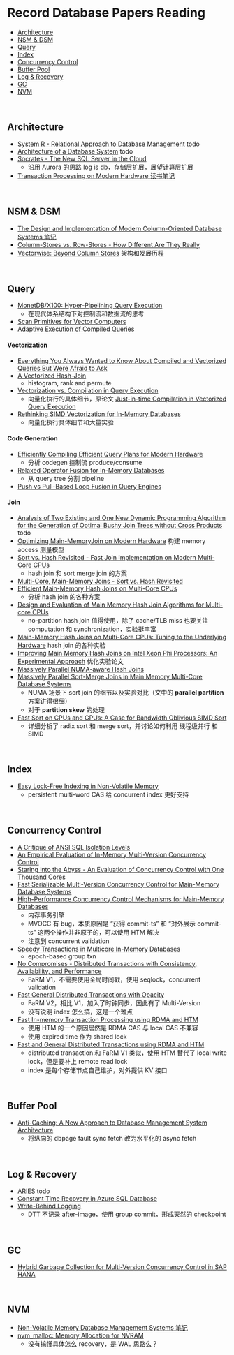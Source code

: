 # Record Database Papers Reading

- [Architecture](#arch)
- [NSM & DSM](#storage-model)
- [Query](#query)
- [Index](#index)
- [Concurrency Control](#cc)
- [Buffer Pool](#buffer)
- [Log & Recovery](#recovery)
- [GC](#gc)
- [NVM](#nvm)


&nbsp;   
<a id="arch"></a>
## Architecture

- [System R - Relational Approach to Database Management](https://github.com/rsy56640/paper-reading/tree/master/%E6%95%B0%E6%8D%AE%E5%BA%93/content/System%20R%20-%20Relational%20Approach%20to%20Database%20Management) todo
- [Architecture of a Database System](https://github.com/rsy56640/paper-reading/tree/master/%E6%95%B0%E6%8D%AE%E5%BA%93/content/Architecture%20of%20a%20Database%20System) todo
- [Socrates - The New SQL Server in the Cloud](https://github.com/rsy56640/paper-reading/tree/master/%E6%95%B0%E6%8D%AE%E5%BA%93/content/Socrates%20-%20The%20New%20SQL%20Server%20in%20the%20Cloud)
  - 沿用 Aurora 的思路 log is db，存储层扩展，展望计算层扩展
- [Transaction Processing on Modern Hardware 读书笔记](https://github.com/rsy56640/Database_Learning/tree/master/Transaction%20Processing%20on%20Modern%20Hardware%20%E7%AC%94%E8%AE%B0)


&nbsp;   
<a id="storage-model"></a>
## NSM & DSM

- [The Design and Implementation of Modern Column-Oriented Database Systems 笔记](https://github.com/rsy56640/Database_Learning/tree/master/The%20Design%20and%20Implementation%20of%20Modern%20Column-Oriented%20Database%20Systems%20%E7%AC%94%E8%AE%B0)
- [Column-Stores vs. Row-Stores - How Different Are They Really](https://github.com/rsy56640/paper-reading/tree/master/%E6%95%B0%E6%8D%AE%E5%BA%93/content/Column-Stores%20vs.%20Row-Stores%20-%20How%20Different%20Are%20They%20Really)
- [Vectorwise: Beyond Column Stores](https://www.semanticscholar.org/paper/Vectorwise%3A-Beyond-Column-Stores-Zukowski-Boncz/fbfa8536bdda504166c5097dae47b51256dfc404) 架构和发展历程


&nbsp;   
<a id="query"></a>
## Query

- [MonetDB/X100: Hyper-Pipelining Query Execution](https://github.com/rsy56640/paper-reading/tree/master/%E6%95%B0%E6%8D%AE%E5%BA%93/content/MonetDB%20X100%20-%20Hyper-Pipelining%20Query%20Execution)
  - 在现代体系结构下对控制流和数据流的思考
- [Scan Primitives for Vector Computers](https://github.com/rsy56640/paper-reading/tree/master/%E6%95%B0%E6%8D%AE%E5%BA%93/content/Scan%20Primitives%20for%20Vector%20Computers)
- [Adaptive Execution of Compiled Queries](https://github.com/rsy56640/paper-reading/tree/master/%E6%95%B0%E6%8D%AE%E5%BA%93/content/Adaptive%20Execution%20of%20Compiled%20Queries)

#### Vectorization
- [Everything You Always Wanted to Know About Compiled and Vectorized Queries But Were Afraid to Ask](https://github.com/rsy56640/paper-reading/tree/master/%E6%95%B0%E6%8D%AE%E5%BA%93/content/Everything%20You%20Always%20Wanted%20to%20Know%20About%20Compiled%20and%20Vectorized%20Queries%20But%20Were%20Afraid%20to%20Ask)
- [A Vectorized Hash-Join](https://github.com/rsy56640/paper-reading/tree/master/%E6%95%B0%E6%8D%AE%E5%BA%93/content/A%20Vectorized%20Hash-Join)
  - histogram, rank and permute
- [Vectorization vs. Compilation in Query Execution](https://github.com/rsy56640/paper-reading/tree/master/%E6%95%B0%E6%8D%AE%E5%BA%93/content/Vectorization%20vs.%20Compilation%20in%20Query%20Execution)
  - 向量化执行的具体细节，原论文 [Just-in-time Compilation in Vectorized Query Execution]()
- [Rethinking SIMD Vectorization for In-Memory Databases](https://github.com/rsy56640/paper-reading/tree/master/%E6%95%B0%E6%8D%AE%E5%BA%93/content/Rethinking%20SIMD%20Vectorization%20for%20In-Memory%20Databases)
  - 向量化执行具体细节和大量实验

#### Code Generation
- [Efficiently Compiling Efficient Query Plans for Modern Hardware](https://github.com/rsy56640/paper-reading/tree/master/%E6%95%B0%E6%8D%AE%E5%BA%93/content/Efficiently%20Compiling%20Efficient%20Query%20Plans%20for%20Modern%20Hardware)
  - 分析 codegen 控制流 produce/consume
- [Relaxed Operator Fusion for In-Memory Databases](https://github.com/rsy56640/paper-reading/tree/master/%E6%95%B0%E6%8D%AE%E5%BA%93/content/Relaxed%20Operator%20Fusion%20for%20In-Memory%20Databases)
  - 从 query tree 分割 pipeline
- [Push vs Pull-Based Loop Fusion in Query Engines](https://github.com/rsy56640/paper-reading/tree/master/%E6%95%B0%E6%8D%AE%E5%BA%93/content/Push%20vs%20Pull-Based%20Loop%20Fusion%20in%20Query%20Engines)

#### Join
- [Analysis of Two Existing and One New Dynamic Programming Algorithm for the Generation of Optimal Bushy Join Trees without Cross Products]() todo
- [Optimizing Main-MemoryJoin on Modern Hardware](https://github.com/rsy56640/paper-reading/tree/master/%E6%95%B0%E6%8D%AE%E5%BA%93/content/Optimizing%20Main-MemoryJoin%20on%20Modern%20Hardware) 构建 memory access 测量模型
- [Sort vs. Hash Revisited - Fast Join Implementation on Modern Multi-Core CPUs](https://github.com/rsy56640/paper-reading/tree/master/%E6%95%B0%E6%8D%AE%E5%BA%93/content/Sort%20vs.%20Hash%20Revisited%20-%20Fast%20Join%20Implementation%20on%20Modern%20Multi-Core%20CPUs)
  - hash join 和 sort merge join 的方案
- [Multi-Core, Main-Memory Joins - Sort vs. Hash Revisited](https://github.com/rsy56640/paper-reading/tree/master/%E6%95%B0%E6%8D%AE%E5%BA%93/content/Multi-Core%2C%20Main-Memory%20Joins%20-%20Sort%20vs.%20Hash%20Revisited)
- [Efficient Main-Memory Hash Joins on Multi-Core CPUs](https://github.com/rsy56640/paper-reading/tree/master/%E6%95%B0%E6%8D%AE%E5%BA%93/content/Efficient%20Main-Memory%20Hash%20Joins%20on%20Multi-Core%20CPUs)
  - 分析 hash join 的各种方案
- [Design and Evaluation of Main Memory Hash Join Algorithms for Multi-core CPUs](https://github.com/rsy56640/paper-reading/tree/master/%E6%95%B0%E6%8D%AE%E5%BA%93/content/Design%20and%20Evaluation%20of%20Main%20Memory%20Hash%20Join%20Algorithms%20for%20Multi-core%20CPUs)
  - no-partition hash join 值得使用，除了 cache/TLB miss 也要关注 computation 和 synchronization，实验挺丰富
- [Main-Memory Hash Joins on Multi-Core CPUs: Tuning to the Underlying Hardware](https://github.com/rsy56640/paper-reading/tree/master/%E6%95%B0%E6%8D%AE%E5%BA%93/content/Main-Memory%20Hash%20Joins%20on%20Multi-Core%20CPUs%20-%20Tuning%20to%20the%20Underlying%20Hardware) hash join 的各种实验
- [Improving Main Memory Hash Joins on Intel Xeon Phi Processors: An Experimental Approach](https://github.com/rsy56640/paper-reading/tree/master/%E6%95%B0%E6%8D%AE%E5%BA%93/content/Improving%20Main%20Memory%20Hash%20Joins%20on%20Intel%20Xeon%20Phi%20Processors%20-%20An%20Experimental%20Approach) 优化实验论文
- [Massively Parallel NUMA-aware Hash Joins](https://github.com/rsy56640/paper-reading/tree/master/%E6%95%B0%E6%8D%AE%E5%BA%93/content/Massively%20Parallel%20NUMA-aware%20Hash%20Joins)
- [Massively Parallel Sort-Merge Joins in Main Memory Multi-Core Database Systems](https://github.com/rsy56640/paper-reading/tree/master/%E6%95%B0%E6%8D%AE%E5%BA%93/content/Massively%20Parallel%20Sort-Merge%20Joins%20in%20Main%20Memory%20Multi-Core%20Database%20Systems)
  - NUMA 场景下 sort join 的细节以及实验对比（文中的 **parallel partition** 方案讲得很细）
  - 对于 **partition skew** 的处理
- [Fast Sort on CPUs and GPUs: A Case for Bandwidth Oblivious SIMD Sort](https://github.com/rsy56640/paper-reading/tree/master/%E6%95%B0%E6%8D%AE%E5%BA%93/content/Fast%20Sort%20on%20CPUs%20and%20GPUs%20-%20A%20Case%20for%20Bandwidth%20Oblivious%20SIMD%20Sort)
  - 详细分析了 radix sort 和 merge sort，并讨论如何利用 线程级并行 和 SIMD


&nbsp;   
<a id="index"></a>
## Index

- [Easy Lock-Free Indexing in Non-Volatile Memory](https://github.com/rsy56640/paper-reading/tree/master/%E6%95%B0%E6%8D%AE%E5%BA%93/content/Easy%20Lock-Free%20Indexing%20in%20Non-Volatile%20Memory)
  - persistent multi-word CAS 给 concurrent index 更好支持


&nbsp;   
<a id="cc"></a>
## Concurrency Control

- [A Critique of ANSI SQL Isolation Levels](https://github.com/rsy56640/paper-reading/tree/master/%E6%95%B0%E6%8D%AE%E5%BA%93/content/A%20Critique%20of%20ANSI%20SQL%20Isolation%20Levels)
- [An Empirical Evaluation of In-Memory Multi-Version Concurrency Control](https://github.com/rsy56640/paper-reading/tree/master/%E6%95%B0%E6%8D%AE%E5%BA%93/content/An%20Empirical%20Evaluation%20of%20In-Memory%20Multi-Version%20Concurrency%20Control)
- [Staring into the Abyss - An Evaluation of Concurrency Control with One Thousand Cores](https://github.com/rsy56640/paper-reading/tree/master/%E6%95%B0%E6%8D%AE%E5%BA%93/content/Staring%20into%20the%20Abyss%20-%20An%20Evaluation%20of%20Concurrency%20Control%20with%20One%20Thousand%20Cores)
- [Fast Serializable Multi-Version Concurrency Control for Main-Memory Database Systems](https://github.com/rsy56640/paper-reading/tree/master/%E6%95%B0%E6%8D%AE%E5%BA%93/content/Fast%20Serializable%20Multi-Version%20Concurrency%20Control%20for%20Main-Memory%20Database%20Systems)
- [High-Performance Concurrency Control Mechanisms for Main-Memory Databases](https://github.com/rsy56640/paper-reading/tree/master/%E6%95%B0%E6%8D%AE%E5%BA%93/content/High-Performance%20Concurrency%20Control%20Mechanisms%20for%20Main-Memory%20Databases)
  - 内存事务引擎
  - MVOCC 有 bug，本质原因是 “获得 commit-ts” 和 “对外展示 commit-ts” 这两个操作并非原子的，可以使用 HTM 解决
  - 注意到 concurrent validation
- [Speedy Transactions in Multicore In-Memory Databases](https://github.com/rsy56640/paper-reading/tree/master/%E6%95%B0%E6%8D%AE%E5%BA%93/content/Speedy%20Transactions%20in%20Multicore%20In-Memory%20Databases)
  - epoch-based group txn
- [No Compromises - Distributed Transactions with Consistency, Availability, and Performance](https://github.com/rsy56640/paper-reading/tree/master/%E5%88%86%E5%B8%83%E5%BC%8F/content/No%20Compromises%20-%20Distributed%20Transactions%20with%20Consistency%2C%20Availability%2C%20and%20Performance)
  - FaRM V1，不需要使用全局时间戳，使用 seqlock，concurrent validation
- [Fast General Distributed Transactions with Opacity](https://github.com/rsy56640/paper-reading/tree/master/%E5%88%86%E5%B8%83%E5%BC%8F/content/Fast%20General%20Distributed%20Transactions%20with%20Opacity)
  - FaRM V2，相比 V1，加入了时钟同步，因此有了 Multi-Version
  - 没有说明 index 怎么搞，这是一个难点
- [Fast In-memory Transaction Processing using RDMA and HTM](https://github.com/rsy56640/paper-reading/tree/master/%E5%88%86%E5%B8%83%E5%BC%8F/content/Fast%20In-memory%20Transaction%20Processing%20using%20RDMA%20and%20HTM)
  - 使用 HTM 的一个原因居然是 RDMA CAS 与 local CAS 不兼容
  - 使用 expired time 作为 shared lock
- [Fast and General Distributed Transactions using RDMA and HTM](https://github.com/rsy56640/paper-reading/tree/master/%E5%88%86%E5%B8%83%E5%BC%8F/content/Fast%20and%20General%20Distributed%20Transactions%20using%20RDMA%20and%20HTM)
  - distributed transaction 和 FaRM V1 类似，使用 HTM 替代了 local write lock，但是要补上 remote read lock
  - index 是每个存储节点自己维护，对外提供 KV 接口


&nbsp;   
<a id="buffer"></a>
## Buffer Pool

- [Anti-Caching: A New Approach to Database Management System Architecture](https://github.com/rsy56640/paper-reading/tree/master/%E6%95%B0%E6%8D%AE%E5%BA%93/content/Anti-Caching%20-%20A%20New%20Approach%20to%20Database%20Management%20System%20Architecture)
  - 将纵向的 dbpage fault sync fetch 改为水平化的 async fetch


&nbsp;   
<a id="recovery"></a>
## Log & Recovery

- [ARIES](https://github.com/rsy56640/paper-reading/tree/master/%E6%95%B0%E6%8D%AE%E5%BA%93/content/ARIES) todo
- [Constant Time Recovery in Azure SQL Database](https://github.com/rsy56640/paper-reading/tree/master/%E6%95%B0%E6%8D%AE%E5%BA%93/content/Constant%20Time%20Recovery%20in%20Azure%20SQL%20Database)
- [Write-Behind Logging](https://github.com/rsy56640/paper-reading/tree/master/%E6%95%B0%E6%8D%AE%E5%BA%93/content/Write-Behind%20Logging)
  - DTT 不记录 after-image，使用 group commit，形成天然的 checkpoint


&nbsp;   
<a id="gc"></a>
## GC

- [Hybrid Garbage Collection for Multi-Version Concurrency Control in SAP HANA](https://github.com/rsy56640/paper-reading/tree/master/%E6%95%B0%E6%8D%AE%E5%BA%93/content/Hybrid%20Garbage%20Collection%20for%20Multi-Version%20Concurrency%20Control%20in%20SAP%20HANA)


&nbsp;   
<a id="nvm"></a>
## NVM

- [Non-Volatile Memory Database Management Systems 笔记](https://github.com/rsy56640/Database_Learning/tree/master/Non-Volatile%20Memory%20Database%20Management%20Systems%20%E7%AC%94%E8%AE%B0)
- [nvm_malloc: Memory Allocation for NVRAM](https://github.com/rsy56640/paper-reading/tree/master/%E6%95%B0%E6%8D%AE%E5%BA%93/content/nvm%20malloc%20-%20Memory%20Allocation%20for%20NVRAM)
  - 没有搞懂具体怎么 recovery，是 WAL 思路么？